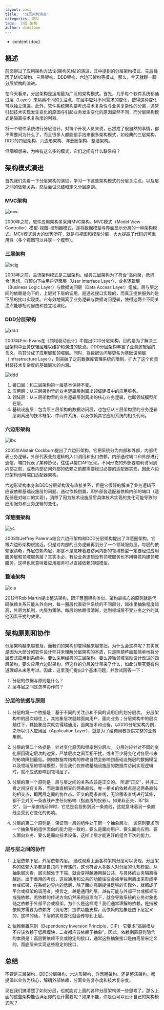 ```yaml
---
layout: post
title:  "分层架构演进"
categories: 架构
tags:  分层 架构
author: dinstone
---
```


* content
{:toc}


## 概述

前面聊过了应用架构方法论(架构风格)的演进，其中提到的分层架构模式，先后经历了MVC架构、三层架构、DDD架构、六边形架构等模式，那么，今天就聊一聊分层架构的演进。

在今天看来，分层架构是运用最为广泛的架构模式。首先，几乎每个软件系统都通过层（Layer）来隔离不同的关注点，在层中应对不同需求的变化，使得这种变化可以独立演进。此外，软件系统架构要考虑技术复杂性与业务复杂性的分离，通常引起技术实现发生变化的原因与引起业务发生变化的原因显然不同，而分层架构模式是隔离技术复杂度的利器。

将一个软件系统进行分层设计，对每个开发人员来说，已然成了很自然的事情，都不需要问为什么了，而且很多人都能信手拈来很多架构模式，如经典的三层架构、DDD的四层架构、六边形架构、洋葱圈架构、整洁架构。

但细细想来，为啥有这么多的模式，它们之间有什么联系吗？

## 架构模式演进

首先我们先看一下分层架构的演进，学习一下这些架构模式的分层关注点，以及层之间的依赖关系，然后尝试总结和定义分层原则。

### MVC架构

![mvc]({{site.url}}/img/arch/mvc.png)

2000年之前，软件应用架构多采用MVC架构。MVC模式（Model View Controller）模型-视图-控制器模式，是将数据模型与界面显示分离的一种架构模式。MCV模式最大的优势所在，就是将视图和模型分离，大大提高了代码的可重用性（多个视图可以共享一个模型）。

### 三层架构

![scjg]({{site.url}}/img/arch/scjg.png)

2003年之前，主流架构模式是三层架构。经典三层架构为了符合“高内聚，低耦合”思想，自顶向下由用户界面层（User Interface Layer）、业务逻辑层（Business Logic Layer）与数据访问层（Data Access Layer）组成。层与层之间的依赖是向下的，上层对下层的调用，是通过接口实现的，而真正提供服务的是下层的接口实现类。它有效地隔离了业务逻辑与数据访问逻辑，使得这两个不同关注点能够相对自由和独立地演化。

### DDD分层架构

![ddd]({{site.url}}/img/arch/ddd-d.png)

2003年Eric Evans在《领域驱动设计》中提出DDD分层架构，目的是为了解决三层架构中业务逻辑层难以维护和演进的缺点。DDD分层架构丰富了业务逻辑层的含义，将其分成了应用层和领域层。同时，将数据访问层更名为基础设施层（Infrastructure Layer），则突破了之前数据库管理系统的限制，扩大了这个负责封装技术复杂度的基础层次的内涵。

![ddd]({{site.url}}/img/arch/ddd-layer.png)

1. 接口层：和三层架构第一层基本保持不变。
2. 应用层：从三层架构里的业务逻辑层剥离出领域建模中的应用服务。
3. 领域层：从三层架构里的业务逻辑层剥离出的核心业务逻辑，也即领域模型所在层。
4. 基础设施层：包含原三层架构的数据访问层，也包括从三层架构里的业务逻辑层剥离出的技术框架、中间件系统、以及依赖其它应用系统的相关代码。

### 六边形架构

![lbx]({{site.url}}/img/arch/lbxjg.png)

2005年Alistair Cockburn提出了六边形架构，它把系统分为内部和外部，内部代表业务逻辑，外部代表业务逻辑的入口调用和出口依赖。内部通过端口和外部进行通信，端口代表了某种协议，往往以接口API呈现。不同形态的外部要顺利访问到内部之前，或者内部访问外部的依赖之前都需要经过必要的适配器实现，因此六边形架构也叫端口适配器架构。

六边形架构本身和DDD分层架构没有直接关系，但是它很好的解决了业务逻辑不应该依赖基础设施层的问题。通过依赖倒置，即外部各适配器依赖内部的端口（适配器是对端口的实现），消除了因为技术设施层里具体技术实现的变化可能导致的应用服务和业务逻辑的变化。

### 洋葱圈架构

![yc]({{site.url}}/img/arch/ycjg.png)

2008年Jeffrey Palermo结合六边形架构和DDD分层架构提出了洋葱圈架构。它跟六边形架构很接近，只是对内部的业务逻辑再划分了一个领域服务层。每层的依赖很清晰，外层依赖内层，那是不是意味着要访问内部的领域模型一定要经过应用服务层和领域服务层？其实未必，有些业务逻辑没有领域服务也不用特意构建领域服务，这样也就意味着应用服务可以直接依赖领域模型。

### 整洁架构

![cla]({{site.url}}/img/arch/zjjg.png)

2012年Rob Martin提出整洁架构，跟洋葱圈架构类似。架构最核心的原则就是代码依赖关系只能从外向内，每一圈层代表软件系统的不同部分，越往里抽象程度越高，外层为机制，内层为策略，每层的依赖很清晰，达到领域层不受业务之外的其他因素干扰的效果。

## 架构原则和协作

分层架构越来越普及，而我们的架构却变得越来越笨拙，为什么会这样呢？其实就是因为大部分的软件设计师并未理解分层架构的本质，只是照葫芦画瓢简单地将分层模式应用到系统中。要么采用经典的三层架构，要么遵循领域驱动设计改进的四层架构，要么应用六边形架构，但这样的分层设计带来了什么，如此分层究竟有何道理却从未思考过。因此，这里我们提出2个基本问题，并尝试回答一下：

1. 分层的依据与原则是什么？
2. 层与层之间是怎样协作的？

### 分层的依据与原则

1. 分层的第一个依据是：基于不同的关注点和不同的调用目的划分层次。
分层架构中的层次越往上，其抽象层次就越面向用户，面向业务；分层架构中的层次越往下，其抽象层次就变得越通用，面向技术和设备。以DDD分层架构为例，之所以引入应用层（Application Layer），就是为了给调用者提供完整的业务用例。

2. 分层的第二个依据是：针对变化原因和频率划分层次。
分层时应针对不同的变化原因确定层次的边界，严禁层次之间互相干扰，或者至少将变化对各层带来的影响降到最低。例如数据库结构的修改自然会影响到基础设施层的数据模型以及领域层的领域模型，但当我们仅修改基础设施层的数据库访问实现逻辑时，就不应该影响到领域层了。

3. 分层的第一个原则是：层与层之间的关系应该是正交的。
所谓“正交”，并非二者之间没有关系，而是垂直相交的两条直线。唯一相关的依赖点是这两条直线的相交点，即两层之间的协作点。正交的两条直线，无论哪条直线进行延伸，都不会对另一条直线产生任何影响（指直线的投影）。如果非正交，即“斜交”，当一条直线延伸时，它总是会投影到另一条直线，这就意味着另一条直线会受到它变化的影响。

4. 分层的第二个原则是：保证同一层的组件处于同一个抽象层次。
该原则要求同一个抽象层的组件面向的能力是一致的，要么是面向用户、要么面向应用、要么面向业务、要么是面向技术设备，这样上层才能更好的组合下次的能力。

### 层与层之间的协作

1. 上层依赖下层，外层依赖内层。
通过观察上面各种架构分层可以发现，分层架构的依赖大多都是自顶向下传递的，这也符合大多数人对分层的认知模型。从抽象层次看，层次越处于下端，就会变得越通用越公共，与具体的业务隔离得越远。出于重用的考虑，这些通用和公共的功能往往会被单独剥离出来形成平台或框架，在系统边界内的低层，除了面向高层提供足够的实现外，就都成了平台或框架的调用者。换言之，越是通用的层，越有可能与外部平台或框架形成强依赖。若依赖的传递方向仍然采用自顶向下，就会导致系统的业务对象也随之依赖于外部平台或框架。为什么是这样呢？我们通常理解的依赖，是指被依赖方需要为依赖方（调用方）提供功能支撑，而依赖的抽象是由下层定义的，这样的话，下层的实现变化就会传导到上层。

2. 依赖倒置原则（Dependency Inversion Principle，DIP）
它要求“高层模块不应该依赖于低层模块，二者都应该依赖于抽象”。因此，依赖倒置原则隐含的本质是：高层要依赖不变或稳定的接口，通常这些抽象接口是由高层来定义的，而底层来实现这些稳定的接口。

## 总结

不管是三层架构、DDD分层架构、六边形架构、洋葱圈架构、还是整洁架构，都提倡以业务为核心，解耦外部依赖，分离业务复杂度和技术复杂度。

现在我们搞清楚了如何分层，也就能对上面的各种分层架构做一些思考了。那么上面的这些架构能否满足你的设计需要呢？如果不能，你是否可以设计自己的架构模式呢？
